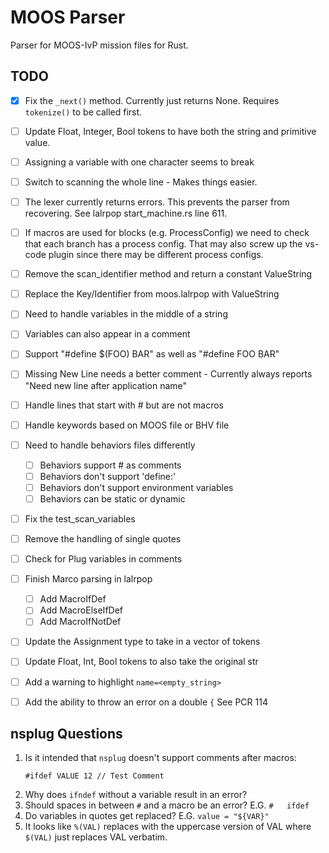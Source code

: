 # MOOS Parser

Parser for MOOS-IvP mission files for Rust.

## TODO

- [x] Fix the `_next()` method. Currently just returns None. Requires
      `tokenize()` to be called first.
- [ ] Update Float, Integer, Bool tokens to have both the string and primitive
      value.
- [ ] Assigning a variable with one character seems to break
- [ ] Switch to scanning the whole line - Makes things easier.
- [ ] The lexer currently returns errors. This prevents the parser from recovering. See
      lalrpop start_machine.rs line 611.
- [ ] If macros are used for blocks (e.g. ProcessConfig) we need to check
      that each branch has a process config. That may also screw up the
      vs-code plugin since there may be different process configs.
- [ ] Remove the scan_identifier method and return a constant ValueString
- [ ] Replace the Key/Identifier from moos.lalrpop with ValueString
- [ ] Need to handle variables in the middle of a string
- [ ] Variables can also appear in a comment
- [ ] Support "#define $(FOO) BAR" as well as "#define FOO BAR"
- [ ] Missing New Line needs a better comment - Currently always reports "Need new line after application name"
- [ ] Handle lines that start with # but are not macros
- [ ] Handle keywords based on MOOS file or BHV file
- [ ] Need to handle behaviors files differently
  - [ ] Behaviors support # as comments
  - [ ] Behaviors don't support 'define:'
  - [ ] Behaviors don't support environment variables
  - [ ] Behaviors can be static or dynamic 
- [ ] Fix the test_scan_variables
- [ ] Remove the handling of single quotes
- [ ] Check for Plug variables in comments
- [ ] Finish Marco parsing in lalrpop
  - [ ] Add MacroIfDef
  - [ ] Add MacroElseIfDef
  - [ ] Add MacroIfNotDef
- [ ] Update the Assignment type to take in a vector of tokens
- [ ] Update Float, Int, Bool tokens to also take the original str
- [ ] Add a warning to highlight `name=<empty_string>`
- [ ] Add the ability to throw an error on a double `{` See PCR 114


## nsplug Questions

1. Is it intended that `nsplug` doesn't support comments after macros:
      ```text
      #ifdef VALUE 12 // Test Comment
      ```
1. Why does `ifndef` without a variable result in an error?
1. Should spaces in between `#` and a macro be an error? E.G. `#   ifdef`
1. Do variables in quotes get replaced? E.G. `value = "${VAR}"`
1. It looks like `%(VAL)` replaces with the uppercase version of VAL where `$(VAL)`
   just replaces VAL verbatim.
